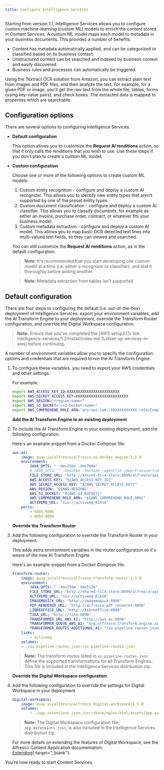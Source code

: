 ```yaml
---
title: Configure Intelligence Services
---
```


Starting from version 1.1, Intelligence Services allows you to configure custom machine-learning (custom ML) models to enrich the content stored in Content Services. A custom ML model maps each model to metadata in your business documents. This provides a number of benefits:

* Content has metadata automatically applied, and can be categorized or classified based on its business context.
* Unstructured content can be searched and indexed by business context and easily discovered.
* Business rules and processes can automatically be triggered.

Using the Textract OCR solution from Amazon, you can extract plain text from images and PDF files, and then analyze the text. For example, for a given PDF or image, you'll get the raw text from the whole file, tables, forms (using key-value pairs), and check boxes. The extracted data is mapped to properties which are searchable.

## Configuration options

There are several options to configuring Intelligence Services.

* **Default configuration**

    This option allows you to customize the **Request AI renditions** action, so that it only calls the renditions that you wish to use. Use these steps if you don't plan to create a custom ML model.

* **Custom configuration**

    Choose one or more of the following options to create custom ML models:

    1. Custom entity recognition - configure and deploy a custom AI recognizer. This allows you to identify new entity types that aren't supported by one of the preset entity types.
    2. Custom document classification - configure and deploy a custom AI classifier. This allows you to classify documents, for example as either an invoice, purchase order, contract, or whatever fits your business model.
    3. Custom metadata extraction - configure and deploy a custom AI model. This allows you to map basic OCR detected text lines into multi-valued text fields, so they can viewed and searched.

    You can still customize the **Request AI renditions** action, as in the default configuration.

    > **Note:** It's recommended that you start developing one custom model at a time (i.e. either a recognizer or classifier), and test it thoroughly before adding another.

    > **Note:** Metadata extraction from tables isn't supported.

## Default configuration

There are four steps to configuring the default (i.e. out-of-the-box) deployment of Intelligence Services: export your environment variables, add the AI Transform Engine to your deployment, override the Transform Router configuration, and override the Digital Workspace configuration.

> **Note:** Ensure that you've completed the [AWS setup]({% link intelligence-services/1.2/install/index.md %}#set-up-services-in-aws) before continuing.

A number of environment variables allow you to specify the configuration options and credentials that are required to run the AI Transform Engine.

1. To configure these variables, you need to export your AWS credentials and other settings.

    For example:

    ```bash
    export AWS_ACCESS_KEY_ID=XXXXXXXXXXXXXXXXXXXXXXXX
    export AWS_SECRET_ACCESS_KEY=XXXXXXXXXXXXXXXXXXXXXXXX
    export AWS_REGION="<region-name>"
    export AWS_S3_BUCKET="<s3-bucket-name>"
    export AWS_COMPREHEND_ROLE_ARN="arn:aws:iam::XXXXXXXXXXXX:role/ComprehendAsyncJobs"
    ```

    **Add the AI Transform Engine to an existing deployment**

2. To include the AI Transform Engine in your existing deployment, add the following configuration.

    Here's an example snippet from a Docker Compose file:

    ```yaml
    aws-ai:
        image: quay.io/alfresco/alfresco-ai-docker-engine:1.2.0
        environment:
            JAVA_OPTS: " -Xms256m -Xmx768m"
            # JAVA_OPTS: " -Xms256m -Xmx512m -agentlib:jdwp=transport=dt_socket,server=y,suspend=n,address=*:5005 "
            FILE_STORE_URL: "http://shared-file-store:8099/alfresco/api/-default-/private/sfs/versions/1/file"
            AWS_ACCESS_KEY: "${AWS_ACCESS_KEY_ID}"
            AWS_SECRET_ACCESS_KEY: "${AWS_SECRET_ACCESS_KEY}"
            AWS_REGION: "${AWS_REGION}"
            AWS_S3_BUCKET: "${AWS_S3_BUCKET}"
            AWS_COMPREHEND_ROLE_ARN: "${AWS_COMPREHEND_ROLE_ARN}"
            ACTIVEMQ_URL: "nio://activemq:61616"
        ports:
            - 5005:5005
            - 8094:8090
    ```

    **Override the Transform Router**

3. Add the following configuration to override the Transform Router in your deployment.

    This adds extra environment variables in the router configuration so it's aware of the new AI Transform Engine.

    Here's an example snippet from a Docker Compose file:

    ```yaml
    transform-router:
        image: quay.io/alfresco/alfresco-transform-router:1.3.0
        environment:
            JAVA_OPTS: " -Xms256m -Xmx512m"
            FILE_STORE_URL: "http://shared-file-store:8099/alfresco/api/-default-/private/sfs/versions/1/file"
            ACTIVEMQ_URL: "nio://activemq:61616"
            IMAGEMAGICK_URL: "http://imagemagick:8090"
            PDF_RENDERER_URL: "http://alfresco-pdf-renderer:8090"
            LIBREOFFICE_URL: "http://libreoffice:8090"
            TIKA_URL: "http://tika:8090"
            TRANSFORMER_URL_AWS_AI: "http://aws-ai:8090"
            TRANSFORMER_QUEUE_AWS_AI: "org.alfresco.transform.engine.ai-aws.acs"
            TRANSFORMER_ROUTES_ADDITIONAL_AI: "/ai-pipeline-routes.json"
        links:
            - activemq
        volumes:
        - ./ai-pipeline-routes.json:/ai-pipeline-routes.json
    ```

    > **Note:** The transform routes listed in `ai-pipeline-routes.json` define the supported transformations for all Transform Engines. This file is included in the Intelligence Services distribution zip.

    **Override the Digital Workspace configuration**

4. Add the following configuration to override the settings for Digital Workspace in your deployment.

    ```yaml
    digital-workspace:
        image: quay.io/alfresco/alfresco-digital-workspace:1.5.0
        volumes:
            - ./app.extensions.json:/usr/share/nginx/html/assets/app.extensions.json
    ```

    > **Note:** The Digital Workspace configuration file, `app.extensions.json`, is also included in the Intelligence Services distribution zip.

    For more details on extending the features of Digital Workspace, see the Alfresco Content Application documentation: [Extending](https://alfresco-content-app.netlify.com/#/extending/){:target="_blank"}.

You're now ready to start Content Services.
